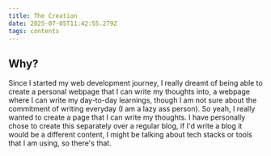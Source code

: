 ```yaml
---
title: The Creation
date: 2025-07-05T11:42:55.279Z
tags: contents
---
```

## Why? 

S﻿ince I started my web development journey, I really dreamt of being able to create a personal webpage that I can write my thoughts into, a webpage where I can write my day-to-day learnings, though I am not sure about the commitment of writing everyday (I am a lazy ass person). So yeah, I really wanted to create a page that I can write my thoughts. I have personally chose to create this separately over a regular blog, if I'd write a blog it would be a different content, I might be talking about tech stacks or tools that I am using, so there's that.


